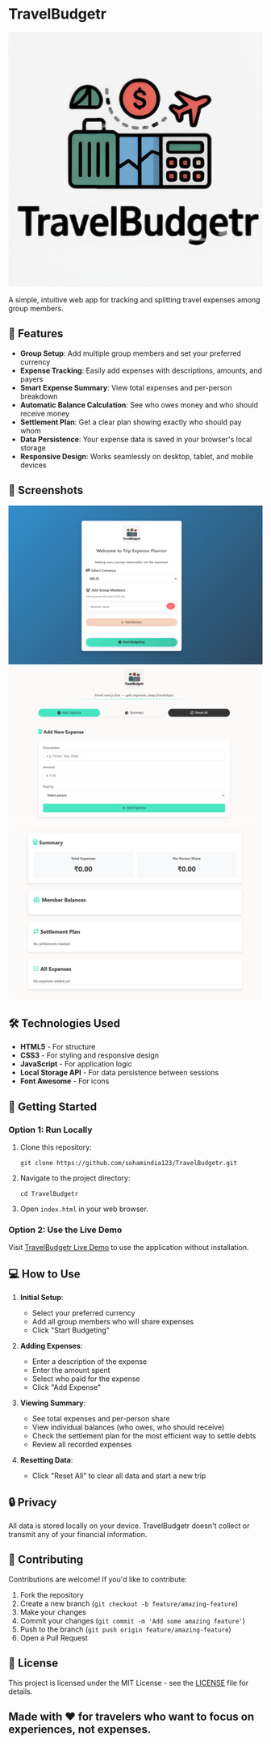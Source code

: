 # TravelBudgetr

![TravelBudgetr Logo](logo.png)

A simple, intuitive web app for tracking and splitting travel expenses among group members.

## 🌟 Features

- **Group Setup**: Add multiple group members and set your preferred currency
- **Expense Tracking**: Easily add expenses with descriptions, amounts, and payers
- **Smart Expense Summary**: View total expenses and per-person breakdown
- **Automatic Balance Calculation**: See who owes money and who should receive money
- **Settlement Plan**: Get a clear plan showing exactly who should pay whom
- **Data Persistence**: Your expense data is saved in your browser's local storage
- **Responsive Design**: Works seamlessly on desktop, tablet, and mobile devices

## 📱 Screenshots

![Screenshot 1](Screenshots/1.png)
![Screenshot 2](Screenshots/2.png)
![Screenshot 3](Screenshots/3.png)

## 🛠️ Technologies Used

- **HTML5** - For structure
- **CSS3** - For styling and responsive design
- **JavaScript** - For application logic
- **Local Storage API** - For data persistence between sessions
- **Font Awesome** - For icons

## 🚀 Getting Started

### Option 1: Run Locally

1. Clone this repository:
   ```
   git clone https://github.com/sohamindia123/TravelBudgetr.git
   ```

2. Navigate to the project directory:
   ```
   cd TravelBudgetr
   ```

3. Open `index.html` in your web browser.

### Option 2: Use the Live Demo

Visit [TravelBudgetr Live Demo](https://sohamindia123.github.io/Travel-Budgetr/) to use the application without installation.

## 💻 How to Use

1. **Initial Setup**:
   - Select your preferred currency
   - Add all group members who will share expenses
   - Click "Start Budgeting"

2. **Adding Expenses**:
   - Enter a description of the expense
   - Enter the amount spent
   - Select who paid for the expense
   - Click "Add Expense"

3. **Viewing Summary**:
   - See total expenses and per-person share
   - View individual balances (who owes, who should receive)
   - Check the settlement plan for the most efficient way to settle debts
   - Review all recorded expenses

4. **Resetting Data**:
   - Click "Reset All" to clear all data and start a new trip

## 🔒 Privacy

All data is stored locally on your device. TravelBudgetr doesn't collect or transmit any of your financial information.

## 🤝 Contributing

Contributions are welcome! If you'd like to contribute:

1. Fork the repository
2. Create a new branch (`git checkout -b feature/amazing-feature`)
3. Make your changes
4. Commit your changes (`git commit -m 'Add some amazing feature'`)
5. Push to the branch (`git push origin feature/amazing-feature`)
6. Open a Pull Request

## 📃 License

This project is licensed under the MIT License - see the [LICENSE](LICENSE) file for details.


## Made with ❤️ for travelers who want to focus on experiences, not expenses. 
